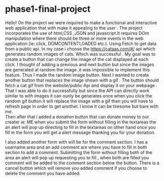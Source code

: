 # phase1-final-project
Hello! 
On the project we were required to make a functional and interactive web application that with make it appealing to the user . 
The project incorporates the use of html,CSS ,JSON and javascript.It requires DOm manipulation where there should be three or more events in the web application (ie: click, DOMCONTENTLOADED etc.).
Using Fetch to get data from a public api. In my case i choose the https://cataas.com/#/ api which generates random images of cats. Which was successful . 
My goal was to create a button that can change the image of the cat displayed at each click. I thought of adding a previous and next button but since the images are generated at random the image ,it was impossible to implement this feature. Thus I made the random image button. 
Next I wanted to create another button that replaces the 
image shown with a gif . The button should fetch  a cat gif from the website/public Api and display it on your webpage . That I was able to do it successfully but since the API can directly work similar to with images it can ounly be generates once when you click the random gif button it will replace the image with a gif then you will have to refresh page in order to get another. I know it can be tiresome but bare with me.  
Then after that i added a donation button that can donate money to our creater ie: ME when you submit the form without filling in the textareas the an alert will pop up directing to fill in the textareas on other hand once you fill in the form you will get a alert message thanking you for your donation. 

I also added another form with will be for the comment section. I has a username area and an add comment are where you have to fill in both section to add a comment. Submitting the form without filling both of the area an alert will pop up requesting you to fill , when both are filled you comment will be added to the comment section below the button. There is a cancel button which  will remove you added comment if you choose to delete the comment you have added.

